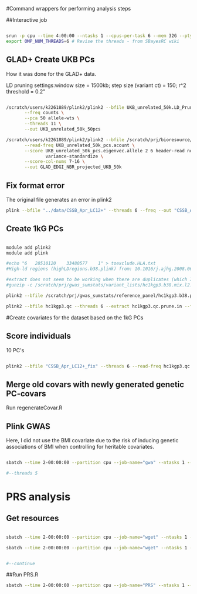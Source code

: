 #Command wrappers for performing analysis steps

##Interactive job
```sh

srun -p cpu --time 4:00:00 --ntasks 1 --cpus-per-task 6 --mem 32G --pty /bin/bash
export OMP_NUM_THREADS=6 # Revise the threads - from SBayesRC wiki

```

## GLAD+ Create UKB PCs

How it was done for the GLAD+ data.

LD pruning settings:window size = 1500kb; step size (variant ct) = 150; r^2 threshold = 0.2"

```sh

/scratch/users/k2261889/plink2/plink2 --bfile UKB_unrelated_50k.LD_Pruned \
       --freq counts \
       --pca 50 allele-wts \
       --threads 11 \
       --out UKB_unrelated_50k_50pcs

/scratch/users/k2261889/plink2/plink2 --bfile /scratch/prj/bioresource/Public/GLADv3_EDGIv1_NBRv2/genotyped/GLAD_EDGI_NBR_v3_EUR_20230512_maf0.01_sample95.SNP95 \
       --read-freq UKB_unrelated_50k_pcs.acount \
       --score UKB_unrelated_50k_pcs.eigenvec.allele 2 6 header-read no-mean-imputation \
               variance-standardize \
       --score-col-nums 7-16 \
       --out GLAD_EDGI_NBR_projected_UKB_50k

```

## Fix format error
The original file generates an error in plink2
```sh
plink --bfile "../data/CSSB_Apr_LC12+" --threads 6 --freq --out "CSSB_Apr_LC12+_fix" --make-bed
```

## Create 1kG PCs
```sh

module add plink2
module add plink

#echo "6   28510120    33480577    1" > toexclude.HLA.txt
#High-ld regions (highLDregions.b38.plink) from: 10.1016/j.ajhg.2008.06.005

#extract does not seem to be working when there are duplicates (which I hoped extract would save us from)
#gunzip -c /scratch/prj/gwas_sumstats/variant_lists/hc1kgp3.b38.mix.l2.jz2024.gz | awk 'NR>1{print $1}' > toextract.QC.txt

plink2 --bfile /scratch/prj/gwas_sumstats/reference_panel/hc1kgp3.b38.plink/1kGP_high_coverage_Illumina.filtered.SNV_INDEL_SV_phased_panel.frq.CM23 --maf 0.01 --threads 6 --rm-dup force-first --exclude bed1 ../data/highLDregions.b38.plink --indep-pairwise 1500 150 0.2 --out hc1kgp3.qc --make-bed

plink2 --bfile hc1kgp3.qc --threads 6 --extract hc1kgp3.qc.prune.in --freq counts --pca allele-wts 20 vcols=chrom,ref,alt --out hc1kgp3.qc.pcs

```


#Create covariates for the dataset based on the 1kG PCs

## Score individuals

10 PC's

```sh

plink2 --bfile "CSSB_Apr_LC12+_fix" --threads 6 --read-freq hc1kgp3.qc.pcs.acount --score hc1kgp3.qc.pcs.eigenvec.allele 2 5 header-read no-mean-imputation variance-standardize --score-col-nums 6-15 --out "CSSB_Apr_LC12+_projected"

```


## Merge old covars with newly generated genetic PC-covars

Run regenerateCovar.R


## Plink GWAS

Here, I did not use the BMI covariate due to the risk of inducing genetic associations of BMI when controlling for heritable covariates.

```sh

sbatch --time 2-00:00:00 --partition cpu --job-name="gwa" --ntasks 1 --cpus-per-task 5 --mem 16G --wrap="plink --bfile 'CSSB_Apr_LC12+_fix' --ci 0.95 --covar new_covar_w_PC.txt --covar-number 1,2,4-13 --logistic beta --hide-covar --out CSSB_Apr_LC12+_fix" --output "gwa.$(date +%Y%m%d).out.txt"

#--threads 5


```

# PRS analysis

## Get resources

```sh

sbatch --time 2-00:00:00 --partition cpu --job-name="wget" --ntasks 1 --cpus-per-task 6 --mem 16G --wrap="wget -c -t 10 https://sbayes.pctgplots.cloud.edu.au/data/SBayesRC/resources/v2.0/LD/HapMap3/ukbEUR_HM3.zip --no-check-certificate --continue -O ukbEUR_HM3.zip" --output "wget.$(date +%Y%m%d).out.txt"

sbatch --time 2-00:00:00 --partition cpu --job-name="wget" --ntasks 1 --cpus-per-task 6 --mem 16G --wrap="wget -c -t 10 https://sbayes.pctgplots.cloud.edu.au/data/SBayesRC/resources/v2.0/Annotation/annot_baseline2.2.zip --no-check-certificate --continue -O annot_baseline2.2.zip" --output "wget.$(date +%Y%m%d).out.txt"


#--continue 


```

##Run PRS.R

```sh
sbatch --time 2-00:00:00 --partition cpu --job-name="PRS" --ntasks 1 --cpus-per-task 6 --mem 16G --wrap="Rscript ../scripts/PRS.R" --output "PRS.$(date +%Y%m%d).out.txt"

```





